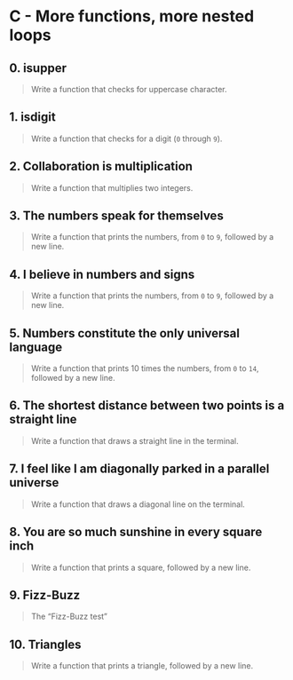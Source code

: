 # C - More functions, more nested loops

## 0. isupper
> Write a function that checks for uppercase character.

## 1. isdigit
> Write a function that checks for a digit (`0` through `9`).

## 2. Collaboration is multiplication
> Write a function that multiplies two integers.

## 3. The numbers speak for themselves
> Write a function that prints the numbers, from `0` to `9`, followed by a new line.

## 4. I believe in numbers and signs
> Write a function that prints the numbers, from `0` to `9`, followed by a new line.

## 5. Numbers constitute the only universal language
> Write a function that prints 10 times the numbers, from `0` to `14`, followed by a new line.

## 6. The shortest distance between two points is a straight line
> Write a function that draws a straight line in the terminal.

## 7. I feel like I am diagonally parked in a parallel universe
> Write a function that draws a diagonal line on the terminal.

## 8. You are so much sunshine in every square inch
> Write a function that prints a square, followed by a new line.

## 9. Fizz-Buzz
> The “Fizz-Buzz test”

## 10. Triangles
> Write a function that prints a triangle, followed by a new line.
